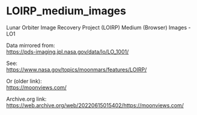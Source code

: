 # LOIRP_medium_images
Lunar Orbiter Image Recovery Project (LOIRP) Medium (Browser) Images - LO1

Data mirrored from:<br>
https://pds-imaging.jpl.nasa.gov/data/lo/LO_1001/

See:<br>
https://www.nasa.gov/topics/moonmars/features/LOIRP/

Or (older link):<br>
https://moonviews.com/

Archive.org link:<br>
https://web.archive.org/web/20220615015402/https://moonviews.com/

